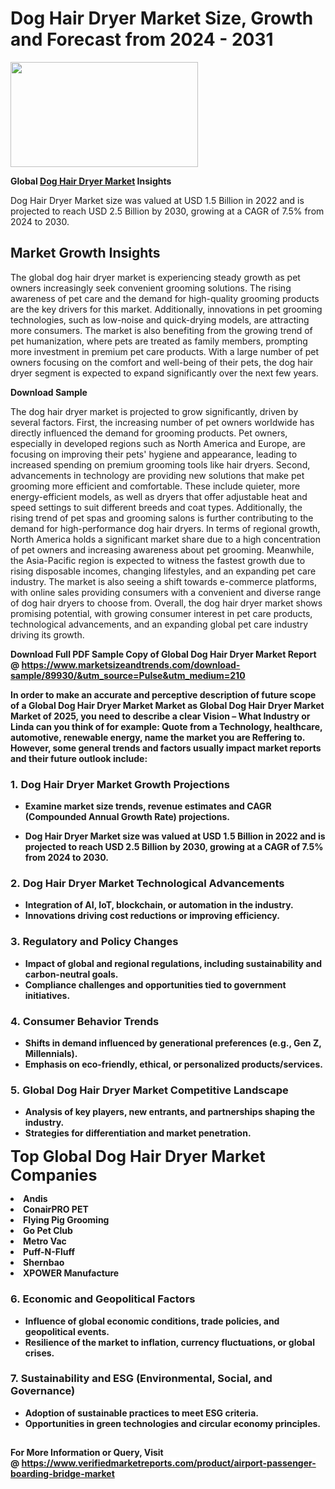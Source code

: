 <H1>Dog Hair Dryer Market Size, Growth and Forecast from 2024 - 2031</H1><img class="aligncenter size-medium wp-image-584254" src="https://thirdeyenews.in/wp-content/uploads/2024/09/Global-Market-Research-300x168.jpeg" alt="" width="300" height="168" /><p><strong>Global&nbsp;<a href="https://www.marketsizeandtrends.com/download-sample/89930/&amp;utm_source=Pulse&amp;utm_medium=210">Dog Hair Dryer Market</a> Insights</strong></p><p>Dog Hair Dryer Market size was valued at USD 1.5 Billion in 2022 and is projected to reach USD 2.5 Billion by 2030, growing at a CAGR of 7.5% from 2024 to 2030.</p><p><h2>Market Growth Insights</h2> <p>The global dog hair dryer market is experiencing steady growth as pet owners increasingly seek convenient grooming solutions. The rising awareness of pet care and the demand for high-quality grooming products are the key drivers for this market. Additionally, innovations in pet grooming technologies, such as low-noise and quick-drying models, are attracting more consumers. The market is also benefiting from the growing trend of pet humanization, where pets are treated as family members, prompting more investment in premium pet care products. With a large number of pet owners focusing on the comfort and well-being of their pets, the dog hair dryer segment is expected to expand significantly over the next few years.</p> <p><strong>Download Sample</strong></p> <p>The dog hair dryer market is projected to grow significantly, driven by several factors. First, the increasing number of pet owners worldwide has directly influenced the demand for grooming products. Pet owners, especially in developed regions such as North America and Europe, are focusing on improving their pets' hygiene and appearance, leading to increased spending on premium grooming tools like hair dryers. Second, advancements in technology are providing new solutions that make pet grooming more efficient and comfortable. These include quieter, more energy-efficient models, as well as dryers that offer adjustable heat and speed settings to suit different breeds and coat types. Additionally, the rising trend of pet spas and grooming salons is further contributing to the demand for high-performance dog hair dryers. In terms of regional growth, North America holds a significant market share due to a high concentration of pet owners and increasing awareness about pet grooming. Meanwhile, the Asia-Pacific region is expected to witness the fastest growth due to rising disposable incomes, changing lifestyles, and an expanding pet care industry. The market is also seeing a shift towards e-commerce platforms, with online sales providing consumers with a convenient and diverse range of dog hair dryers to choose from. Overall, the dog hair dryer market shows promising potential, with growing consumer interest in pet care products, technological advancements, and an expanding global pet care industry driving its growth.</p> <p><strong></p><p><span class=""><strong>Download Full PDF Sample Copy of Global Dog Hair Dryer Market Report</strong> @ <a href="https://www.marketsizeandtrends.com/download-sample/89930/&amp;utm_source=Pulse&amp;utm_medium=210" target="_blank">https://www.marketsizeandtrends.com/download-sample/89930/&amp;utm_source=Pulse&amp;utm_medium=210</a></span></p><p>In order to make an accurate and perceptive description of future scope of a Global&nbsp;Dog Hair Dryer Market Market as Global&nbsp;Dog Hair Dryer Market Market of 2025, you need to describe a clear Vision &ndash; What Industry or Linda can you think of for example: Quote from a Technology, healthcare, automotive, renewable energy, name the market you are Reffering to. However, some general trends and factors usually impact market reports and their future outlook include:</p><h3>1.&nbsp;<strong>Dog Hair Dryer Market Growth Projections</strong></h3><ul><li>Examine market size trends, revenue estimates and CAGR (Compounded Annual Growth Rate) projections.</li><li><p>Dog Hair Dryer Market size was valued at USD 1.5 Billion in 2022 and is projected to reach USD 2.5 Billion by 2030, growing at a CAGR of 7.5% from 2024 to 2030.</p></li></ul><h3>2.&nbsp;<strong>Dog Hair Dryer Market Technological Advancements</strong></h3><ul><li>Integration of AI, IoT, blockchain, or automation in the industry.</li><li>Innovations driving cost reductions or improving efficiency.</li></ul><h3>3.&nbsp;<strong>Regulatory and Policy Changes</strong></h3><ul><li>Impact of global and regional regulations, including sustainability and carbon-neutral goals.</li><li>Compliance challenges and opportunities tied to government initiatives.</li></ul><h3>4.&nbsp;<strong>Consumer Behavior Trends</strong></h3><ul><li>Shifts in demand influenced by generational preferences (e.g., Gen Z, Millennials).</li><li>Emphasis on eco-friendly, ethical, or personalized products/services.</li></ul><h3>5.&nbsp;<strong>Global Dog Hair Dryer Market Competitive Landscape</strong></h3><ul><li>Analysis of key players, new entrants, and partnerships shaping the industry.</li><li>Strategies for differentiation and market penetration.</li></ul><p data-pm-slice="1 1 []"><span style="color: inherit; font-family: inherit; font-size: 25px;">Top Global Dog Hair Dryer Market Companies</span></p><div class="" data-test-id=""><p><li>Andis</li><li> ConairPRO PET</li><li> Flying Pig Grooming</li><li> Go Pet Club</li><li> Metro Vac</li><li> Puff-N-Fluff</li><li> Shernbao</li><li> XPOWER Manufacture</li></p></div><h3>6.&nbsp;<strong>Economic and Geopolitical Factors</strong></h3><ul><li>Influence of global economic conditions, trade policies, and geopolitical events.</li><li>Resilience of the market to inflation, currency fluctuations, or global crises.</li></ul><h3>7.&nbsp;<strong>Sustainability and ESG (Environmental, Social, and Governance)</strong></h3><ul><li>Adoption of sustainable practices to meet ESG criteria.</li><li>Opportunities in green technologies and circular economy principles.</li></ul><h2><strong style="font-size: 14px;">For More Information or Query, Visit @&nbsp;</strong><a style="background-color: #ffffff; font-size: 14px;" href="https://www.marketsizeandtrends.com/report/dog-hair-dryer-market/" target="_blank">https://www.verifiedmarketreports.com/product/airport-passenger-boarding-bridge-market</a></h2>

